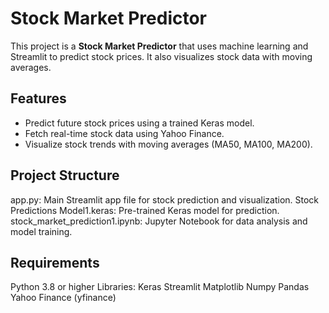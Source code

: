 # Stock Market Predictor

This project is a **Stock Market Predictor** that uses machine learning and Streamlit to predict stock prices. It also visualizes stock data with moving averages.

## Features
- Predict future stock prices using a trained Keras model.
- Fetch real-time stock data using Yahoo Finance.
- Visualize stock trends with moving averages (MA50, MA100, MA200).

## Project Structure
app.py: Main Streamlit app file for stock prediction and visualization.
Stock Predictions Model1.keras: Pre-trained Keras model for prediction.
stock_market_prediction1.ipynb: Jupyter Notebook for data analysis and model training.

## Requirements
Python 3.8 or higher
Libraries:
Keras
Streamlit
Matplotlib
Numpy
Pandas
Yahoo Finance (yfinance)
